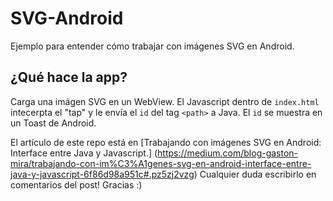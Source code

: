 # SVG-Android
Ejemplo para entender cómo trabajar con imágenes SVG en Android. 
## ¿Qué hace la app?
Carga una imágen SVG en un WebView. El Javascript dentro de `index.html` intecerpta el "tap" y le envía el `id` del tag `<path>` a Java. El `id` se muestra en un Toast de Android.

El artículo de este repo está en [Trabajando con imágenes SVG en Android: Interface entre Java y Javascript.] (https://medium.com/blog-gaston-mira/trabajando-con-im%C3%A1genes-svg-en-android-interface-entre-java-y-javascript-6f86d98a951c#.pz5zj2vzg) Cualquier duda escribirlo en comentarios del post! 
Gracias :)
